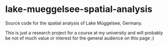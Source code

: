 # lake-mueggelsee-spatial-analysis
Source code for the spatial analysis of Lake Müggelsee, Germany.

This is just a research project for a course at my university and will probably be not of much value or interest for the general audience on this page ;)
